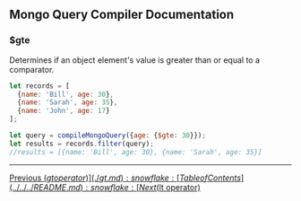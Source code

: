## Mongo Query Compiler Documentation

### $gte

Determines if an object element's value is greater than or equal to a comparator.

```javascript
let records = [
  {name: 'Bill', age: 30},
  {name: 'Sarah', age: 35},
  {name: 'John', age: 17}
];

let query = compileMongoQuery({age: {$gte: 30}});
let results = records.filter(query);
//results = [{name: 'Bill', age: 30}, {name: 'Sarah', age: 35}]
```

---

[Previous ($gt operator)](./gt.md) :snowflake: 
[Table of Contents](../../../README.md) :snowflake: 
[Next ($lt operator)](./lt.md)
